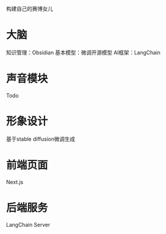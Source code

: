 构建自己的赛博女儿
# 大脑
知识管理：Obsidian
基本模型：微调开源模型
AI框架：LangChain
# 声音模块
Todo
# 形象设计
基于stable diffusion微调生成
# 前端页面
Next.js
# 后端服务
LangChain Server

